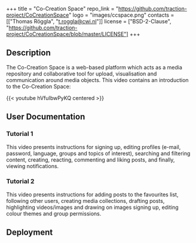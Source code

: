 +++
title = "Co-Creation Space"
repo_link = "https://github.com/traction-project/CoCreationSpace"
logo = "images/ccspace.png"
contacts = [["Thomas Röggla", "t.roggla@cwi.nl"]]
license = ["BSD-2-Clause", "https://github.com/traction-project/CoCreationSpace/blob/master/LICENSE"]
+++

## Description

The Co-Creation Space is a web-based platform which acts as a media repository and collaborative tool for upload, visualisation and communication around media objects. This video contains an introduction to the Co-Creation Space:

{{< youtube hVfuIbwPyKQ centered >}}

## User Documentation

### Tutorial 1

This video presents instructions for signing up, editing profiles (e-mail, password, language, groups and topics of interest), searching and filtering content, creating, reacting, commenting and liking posts, and finally, viewing notifications.

### Tutorial 2

This video presents instructions for adding posts to the favourites list, following other users, creating media collections, drafting posts, highlighting videos/images and drawing on images signing up, editing colour themes and group permissions.

## Deployment

